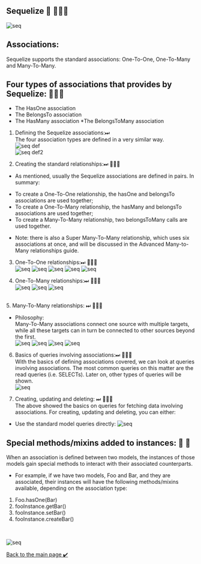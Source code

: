 ## Sequelize 👋 👩🏻‍💻 

![seq](./assest/seq.png)
##  Associations:
Sequelize supports the standard associations: One-To-One, One-To-Many and Many-To-Many.

## Four types of associations that provides by Sequelize: 👩🏻‍🏫
* The HasOne association
* The BelongsTo association
* The HasMany association
*The BelongsToMany association<br>

1. Defining the Sequelize associations:⏭<br>
The four association types are defined in a very similar way.<br>
![seq def](./assest/seq1.png)<br>
![seq def2](./assest/seq2.png)<br>

2. Creating the standard relationships:⏭ 👩🏻‍🏫<br>
* As mentioned, usually the Sequelize associations are defined in pairs. In summary:

- To create a One-To-One relationship, the hasOne and belongsTo associations are used together;<br>
- To create a One-To-Many relationship, the hasMany and belongsTo associations are used together;<br>
- To create a Many-To-Many relationship, two belongsToMany calls are used together.<br>
* Note: there is also a Super Many-To-Many relationship, which uses six associations at once, and will be discussed in the Advanced Many-to-Many relationships guide.<br>

3. One-To-One relationships:⏭  👩🏻‍🏫 <br>
![seq](./assest/seq3.png)
![seq](./assest/seq4.png)
![seq](./assest/seq5.png)
![seq](./assest/seq6.png)
![seq](./assest/seq7.png)<br>


4. One-To-Many relationships:⏭  👩🏻‍🏫 <br>
![seq](./assest/seq8.png)
![seq](./assest/seq9.png)
![seq](./assest/seq10.png)
<br>
5. Many-To-Many relationships: ⏭  👩🏻‍🏫 <br>

* Philosophy:<br>
Many-To-Many associations connect one source with multiple targets, while all these targets can in turn be connected to other sources beyond the first.<br>
![seq](./assest/seq11.png)
![seq](./assest/seq12.png)
![seq](./assest/seq13.png)
![seq](./assest/seq14.png)

6. Basics of queries involving associations:⏭  👩🏻‍🏫 <br>
With the basics of defining associations covered, we can look at queries involving associations. The most common queries on this matter are the read queries (i.e. SELECTs). Later on, other types of queries will be shown.<br>
![seq](./assest/seq15.png)<br>

7. Creating, updating and deleting: ⏭  👩🏻‍🏫 <br>
The above showed the basics on queries for fetching data involving associations. For creating, updating and deleting, you can either:

* Use the standard model queries directly:
![seq](./assest/seq16.png)<br>

## Special methods/mixins added to instances: 👀 📝 
When an association is defined between two models, the instances of those models gain special methods to interact with their associated counterparts.

* For example, if we have two models, Foo and Bar, and they are associated, their instances will have the following methods/mixins available, depending on the association type:

1. Foo.hasOne(Bar)
2. fooInstance.getBar()
3. fooInstance.setBar()
4. fooInstance.createBar()
<br>

![seq](./assest/seq17.png) 





[Back to the main page  ✔️](README.md)